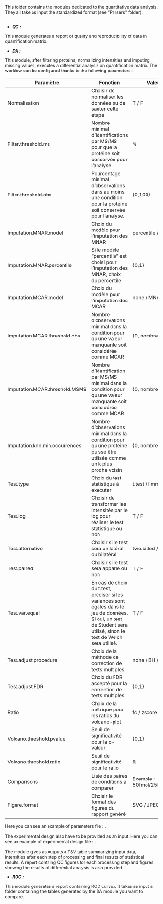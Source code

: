 This folder contains the modules dedicated to the quantitative data analysis. They all take as input the standardized format (see "Parsers" folder).
<br/>
<br/>

- ***QC :***<br/>

This module generates a report of quality and reproducibility of data in quantification matrix.

- ***DA :***<br/>

This module, after filtering proteins, normalizing intensities and imputing missing values, executes a differential analysis on quantification matrix. The worklow can be configured thanks to the following parameters :

| Paramètre | Fonction | Valeurs possibles |
| --------- | --------- | --------- |
| Normalisation | Choisir de normaliser les données ou de sauter cette étape | T / F |
| Filter.threshold.ms | Nombre minimal d’identifications par MS/MS pour que la protéine soit conservée pour l’analyse | ℕ  |
| Filter.threshold.obs | Pourcentage minimal d’observations dans au moins une condition pour la protéine soit conservée pour l’analyse. | {0,100} |
| Imputation.MNAR.model | Choix du modèle pour l’imputation des MNAR | percentile / gaussian |
| Imputation.MNAR.percentile | Si le modèle “percentile” est choisi pour l’imputation des  MNAR, choix du percentile | {0,1} |
| Imputation.MCAR.model | Choix du modèle pour l’imputation des MCAR | none / MNAR / knn |
| Imputation.MCAR.threshold.obs | Nombre d’observations minimal dans la condition pour qu’une valeur manquante soit considérée comme MCAR | {0, nombre de réplicats} |
| Imputation.MCAR.threshold.MSMS | Nombre d’identification par MS/MS minimal dans la condition pour qu’une valeur manquante soit considérée comme MCAR | {0, nombre de réplicats} |
| Imputation.knn.min.occurrences | Nombre d’observations minimal dans la condition pour qu’une protéine puisse être utilisée comme un k plus proche voisin | {0, nombre de réplicats} |
| Test.type | Choix du test statistique à exécuter | t.test / limma / wilcoxon |
| Test.log | Choisir de transformer les intensités par le log pour réaliser le test statistique ou non | T / F |
| Test.alternative | Choisir si le test sera unilatéral ou bilatéral | two.sided / unilateral |
| Test.paired | Choisir si le test sera apparié ou non | T / F |
| Test.var.equal | En cas de choix du t.test, préciser si les variances sont égales dans le jeu de données. Si oui, un test de Student sera utilisé, sinon le test de Welch sera utilisé. | T / F |
| Test.adjust.procedure | Choix de la méthode de correction de tests multiples | none / BH / ABH |
| Test.adjust.FDR | Choix du FDR accepté pour la correction de tests multiples | {0,1} |
| Ratio | Choix de la métrique pour les ratios du volcano-plot | fc / zscore |
| Volcano.threshold.pvalue | Seuil de significativité pour la p-valeur | {0,1} |
| Volcano.threshold.ratio | Seuil de significativité pour le ratio | ℝ |
| Comparisons | Liste des paires de conditions à comparer | Exemple : 50fmol/25fmol;50fmol/10fmol |
| Figure.format | Choisir le format des figures du rapport généré | SVG / JPEG |

Here you can see an example of parameters file : .<br/>
<br/>
The experimental design also have to be provided as an input. Here you can see an example of experimental design file : .<br/>
<br/>
The module gives as outputs a TSV table summarizing input data, intensities after each step of processing and final results of statistical results. A report containg QC figures for each processing step and figures showing the results of differential analysis is also provided.
<br/>

- ***ROC :***<br/>

This module generates a report containing ROC curves. It takes as input a folder containing the tables generated by the DA module you want to compare.
